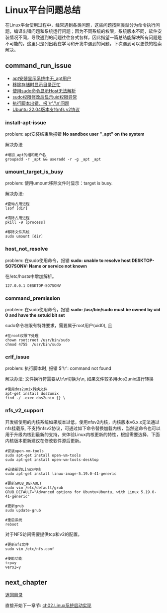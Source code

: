 
# Linux平台问题总结

在Linux平台使用过程中，经常遇到各类问题，这些问题按照类型分为命令执行问题，编译出错问题和系统运行问题；因为不同系统的权限，系统版本不同，软件安装情况不同，导致遇到的问题往往各式各样，因此指望一篇总结能解决所有问题是不可能的，这里只是列出我在学习和开发中遇到的问题，下次遇到可以更快的检索解决。

## command_run_issue

- [apt安装显示系统中无_apt用户](#install-apt-issue)
- [移除存储时显示目录正忙](#umount_target_is_busy)
- [使用sudo命令显示Host无法解析](#host_not_resolve)
- [sudo权限修改后显示uid权限异常](#command_premission)
- [执行脚本出错，报'\r','\n'问题](#crlf_issue)
- [Ubuntu 22.04版本支持nfs v2协议](#nfs_v2_support)

### install-apt-issue

problem: apt安装结束后报错 **No sandbox user "_apt" on the system**

解决办法

```shell
#增加_apt的组和用户名
groupadd -r _apt && useradd -r -g _apt _apt
```

### umount_target_is_busy

problem: 使用umount移除文件时显示：target is busy.

解决办法:

```shell
#查询占用进程
lsof [dir]

#清除占用进程
pkill -9 [process]

#移除文件系统
sudo umount [dir]
```

### host_not_resolve

problem: 在sudo使用命令，报错 **sudo: unable to resolve host DESKTOP-SO7SONV: Name or service not known**

在/etc/hosts中增加解析。

```shell
127.0.0.1 DESKTOP-SO7SONV 
```

### command_premission

problem: 在sudo使用命令，报错 **sudo: /usr/bin/sudo must be owned by uid 0 and have the setuid bit set**

sudo命令权限有特殊要求，需要属于root用户(uid0), 且

```shell
#在root权限下处理
chown root:root /usr/bin/sudo
chmod 4755  /usr/bin/sudo
```

### crlf_issue

problem: 执行脚本时, 报错 $'\r': command not found

解决办法: 文件换行符需要从\r\n切换为\n, 如果文件较多用dos2unix进行转换

```shell
#使用dos2unix转换文件
apt-get install dos2unix
find ./ -exec dos2unix {} \
```

### nfs_v2_support

开发板使用的内核系统如果版本过低，使用nfsv2内核，内核版本v6.x.x无法通过nfs挂载系, 不支持nfsv2协议，可通过如下命令替换加载内核，当然这命令也可以用于升级内核到最新的支持，来体验Linux内核更新的特性，根据需要选择，下面内核版本更新建议在修改软件源后更新。

```shell
#安装open-vm-tools
sudo apt-get install open-vm-tools
sudo apt-get install open-vm-tools-desktop

#安装新的Linux内核
sudo apt-get install linux-image-5.19.0-41-generic

#更新GRUB_DEFAULT
sudo vim /etc/default/grub
GRUB_DEFAULT="Advanced options for Ubuntu>Ubuntu, with Linux 5.19.0-41-generic"

#更新grub
sudo update-grub

#重启系统
reboot
```

对于NFS访问需要提供tcp和v2的配置。

```shell
#更新nfs文件
sudo vim /etc/nfs.conf

#使能功能
tcp=y
vers2=y
```

## next_chapter

[返回目录](./SUMMARY.md)

直接开始下一章节: [ch02.Linux系统启动实现](./ch02-00.system_bringup.md)
